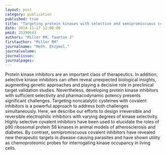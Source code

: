 ```yaml
---
layout: post
category: publication
published: true
title: "Targeting protein kinases with selective and semipromiscuous covalent inhibitors."
date: 2014-11-17 12:00:00
pmid: 25399643
authors: "Miller RM, Taunton J"
firstauthor: "Miller RM"
journalname: "Meth. Enzymol."
journalvolume: 
journalissue: 
journalpages: 
---
```


Protein kinase inhibitors are an important class of therapeutics. In addition, selective kinase inhibitors can often reveal unexpected biological insights, augmenting genetic approaches and playing a decisive role in preclinical target validation studies. Nevertheless, developing protein kinase inhibitors with sufficient selectivity and pharmacodynamic potency presents significant challenges. Targeting noncatalytic cysteines with covalent inhibitors is a powerful approach to address both challenges simultaneously. Here, we describe our efforts to design irreversible and reversible electrophilic inhibitors with varying degrees of kinase selectivity. Highly selective covalent inhibitors have been used to elucidate the roles of p90 ribosomal protein S6 kinases in animal models of atherosclerosis and diabetes. By contrast, semipromiscuous covalent inhibitors have revealed new therapeutic targets in disease-causing parasites and have shown utility as chemoproteomic probes for interrogating kinase occupancy in living cells.

